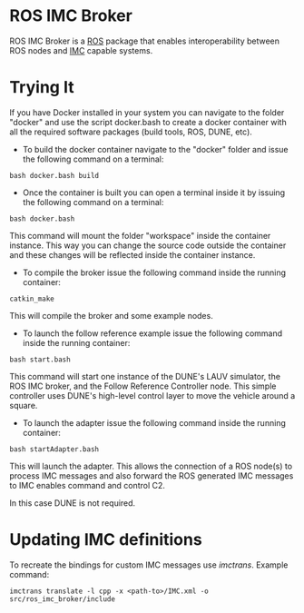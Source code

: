 # ROS IMC Broker

ROS IMC Broker is a [ROS](http://www.ros.org/) package that enables
interoperability between ROS nodes and
[IMC](https://github.com/oceanscan/imc) capable systems.

Trying It
=========

If you have Docker installed in your system you can navigate to the folder
"docker" and use the script docker.bash to create a docker container with
all the required software packages (build tools, ROS, DUNE, etc).

* To build the docker container navigate to the "docker" folder and issue
  the following command on a terminal:

```
bash docker.bash build
```

* Once the container is built you can open a terminal inside it by issuing
  the following command on a terminal:

```
bash docker.bash
```

This command will mount the folder "workspace" inside the container
instance. This way you can change the source code outside the container
and these changes will be reflected inside the container instance.

* To compile the broker issue the following command inside the running container:

```
catkin_make
```

This will compile the broker and some example nodes.

* To launch the follow reference example issue the following command
  inside the running container:

```
bash start.bash
```

This command will start one instance of the DUNE's LAUV simulator, the ROS
IMC broker, and the Follow Reference Controller node. This simple
controller uses DUNE's high-level control layer to move the vehicle around
a square.

* To launch the adapter issue the following command
  inside the running container:

```
bash startAdapter.bash
```

This will launch the adapter. This allows the connection of a ROS node(s)
to process IMC messages and also forward the ROS generated IMC messages to
IMC enables command and control C2.

In this case DUNE is not required.

Updating IMC definitions
========================

To recreate the bindings for custom IMC messages use *imctrans*. Example
command:

```
imctrans translate -l cpp -x <path-to>/IMC.xml -o src/ros_imc_broker/include
```
